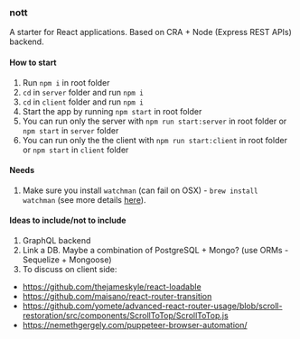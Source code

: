 ### nott

A starter for React applications. Based on CRA + Node (Express REST APIs) backend.

#### How to start

1. Run `npm i` in root folder
2. `cd` in `server` folder and run `npm i`
3. `cd` in `client` folder and run `npm i`
4. Start the app by running `npm start` in root folder
5. You can run only the server with `npm run start:server` in root folder or `npm start` in `server` folder
6. You can run only the the client with `npm run start:client` in root folder or `npm start` in `client` folder

#### Needs

1. Make sure you install `watchman` (can fail on OSX) - `brew install watchman` (see more details [here](https://github.com/facebookincubator/create-react-app/issues/871)).


#### Ideas to include/not to include

1. GraphQL backend
2. Link a DB. Maybe a combination of PostgreSQL + Mongo? (use ORMs - Sequelize + Mongoose)
3. To discuss on client side:
  - https://github.com/thejameskyle/react-loadable
  - https://github.com/maisano/react-router-transition
  - https://github.com/yomete/advanced-react-router-usage/blob/scroll-restoration/src/components/ScrollToTop/ScrollToTop.js
  - https://nemethgergely.com/puppeteer-browser-automation/ 
